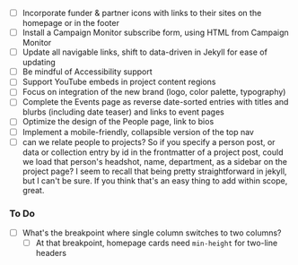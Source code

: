 * [ ] Incorporate funder & partner icons with links to their sites on the homepage or in the footer
* [ ] Install a Campaign Monitor subscribe form, using HTML from Campaign Monitor
* [ ] Update all navigable links, shift to data-driven in Jekyll for ease of updating
* [ ] Be mindful of Accessibility support
* [ ] Support YouTube embeds in project content regions
* [ ] Focus on integration of the new brand (logo, color palette, typography)
* [ ] Complete the Events page as reverse date-sorted entries with titles and blurbs (including date teaser) and links to event pages
* [ ] Optimize the design of the People page, link to bios
* [ ] Implement a mobile-friendly, collapsible version of the top nav
* [ ] can we relate people to projects? So if you specify a person post, or data or collection entry by id in the frontmatter of a project post, could we load that person's headshot, name, department, as a sidebar on the project page? I seem to recall that being pretty straightforward in jekyll, but I can't be sure. If you think that's an easy thing to add within scope, great.

### To Do

* [ ] What's the breakpoint where single column switches to two columns?
  * [ ] At that breakpoint, homepage cards need `min-height` for two-line headers